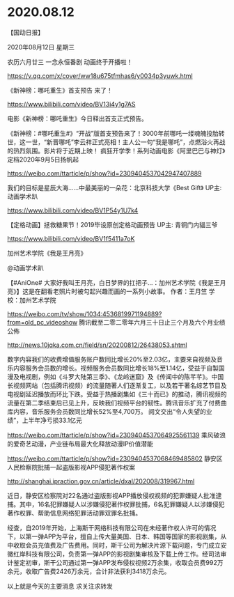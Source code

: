 # 2020.08.12

【国动日报】

2020年08月12日  星期三

农历六月廿三
  一念永恒番剧  动画终于开播啦！

https://v.qq.com/x/cover/ww18u675tfmhas6/y0034p3yuwk.html



《新神榜：哪吒重生》首支预告 来了！

https://www.bilibili.com/video/BV13i4y1g7AS

电影《新神榜：哪吒重生》今日释出首支正式预告。


《新神榜：#哪吒重生#》“开战”版首支预告来了！3000年前哪吒一缕魂魄投胎转世，这一世，“新晋哪吒”李云祥正式亮相！主人公一句“我是哪吒”，点燃浴火再战的热烈氛围。影片将于近期上映！
疯狂开学季！系列动画电影《阿里巴巴与神灯》定档2020年9月5日扬帆起

https://weibo.com/ttarticle/p/show?id=2309404537042947407889




我们的目标是星辰大海……中最美丽的一朵花：北京科技大学《Best Gift》 UP主: 动画学术趴

https://www.bilibili.com/video/BV1P54y1U7k4


【定格动画】拯救糖果节！2019毕设原创定格动画预告 UP主: 青铜门内貓三爷

https://www.bilibili.com/video/BV1f5411a7oK


加州艺术学院《我是王月亮》

@动画学术趴                            

【#AniOne# 大家好我叫王月亮，白日梦界的扛把子…：加州艺术学院《我是王月亮》】这是在翻看老照片时被勾起兴趣而画的一系列小故事。
作者：王月竺
学校：加州艺术学院

https://weibo.com/tv/show/1034:4536819971194889?from=old_pc_videoshow
腾讯截至二零二零年六月三十日止三个月及六个月业绩公佈

http://news.10jqka.com.cn/field/sn/20200812/26438053.shtml

数字内容我们的收费增值服务账户数同比增长20%至2.03亿，主要来自视频及音乐内容服务会员数的增长。视频服务会员数同比增长18%至1.14亿，受益于自製国漫及电视剧，例如《斗罗大陆第三季》、《龙岭迷窟》及《传闻中的陈芊芊》。中国长视频网站（包括腾讯视频）的流量随著人们逐渐复工，以及若干著名综艺节目及电视剧延迟播放而环比下跌。受益于热播剧集如《三十而已》的推动，腾讯视频的流量在第二季结束后已见上升，反映我们视频平台的韧性。腾讯音乐扩充了付费曲库内容，音乐服务会员数同比增长52%至4,700万。
阅文交出“令人失望的业绩”，上半年净亏损33.1亿元

https://weibo.com/ttarticle/p/show?id=2309404537064925561139
乘风破浪的爱奇艺动漫，产业链布局最大化释放动漫IP价值潜能

https://weibo.com/ttarticle/p/show?id=2309404537068469485802
静安区人民检察院批捕一起盗版影视APP侵犯著作权案

http://shanghai.ipraction.gov.cn/article/dxal/202008/319967.html

近日，静安区检察院对22名通过盗版影视APP播放侵权视频的犯罪嫌疑人批准逮捕。其中，16名犯罪嫌疑人以涉嫌侵犯著作权罪批捕，6名犯罪嫌疑人以涉嫌侵犯著作权罪、帮助信息网络犯罪活动罪双罪名批捕。

经查，自2019年开始，上海斯干网络科技有限公司在未经著作权人许可的情况下，以第一弹APP为平台，擅自上传大量美国、日本、韩国等国家的影视剧集，从中收取会员充值费及广告费用。同时，斯干公司为解决片源下载问题，专门成立安徽红岸科技有限公司，负责第一弹APP的影视剧集审核及下载上传工作。经司法审计鉴定初审，斯干公司通过第一弹APP发布侵权视频2万余集，收取会员费992万余元，收取广告费2426万余元，合计非法获利3418万余元。

 
以上就是今天的主要消息
求关注求转发



